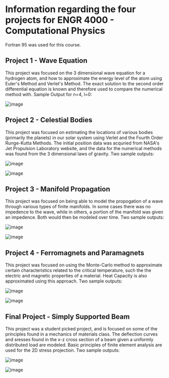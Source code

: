 # Information regarding the four projects for ENGR 4000 - Computational Physics

Fortran 95 was used for this course.

## Project 1 - Wave Equation
This project was focused on the 3 dimensional wave equation for a hydrogen atom, and how to approximate the energy level of the atom using Euler's Method and Verlet's Method. The exact solution to the second order differential equation is known and therefore used to compare the numerical method with. Sample Output for n=4, l=0:

![image](https://user-images.githubusercontent.com/51432157/116415645-399cab80-a7ff-11eb-86fb-5b3dedff5b89.png)


## Project 2 - Celestial Bodies
This project was focused on estimating the locations of various bodies (primarily the planets) in our solar system using Verlet and the Fourth Order Runge-Kutta Methods. The initial position data was acquried from NASA's Jet Propulsion Laboratory website, and the data for the numerical methods was found from the 3 dimensional laws of gravity. Two sample outputs:

![image](https://user-images.githubusercontent.com/51432157/116417210-abc1c000-a800-11eb-9b5c-8cee714a33e0.png)

![image](https://user-images.githubusercontent.com/51432157/116417252-b419fb00-a800-11eb-91c7-4e0ffb2ae2fb.png)


## Project 3 - Manifold Propagation
This project was focused on being able to model the propogation of a wave through various types of finite manifolds. In some cases there was no impedence to the wave, while in others, a portion of the manifold was given an impedence. Both would then be modeled over time. Two sample outputs:

![image](https://user-images.githubusercontent.com/51432157/116420677-d19c9400-a803-11eb-873f-e06145bc63cd.png)

![image](https://user-images.githubusercontent.com/51432157/116420712-dc572900-a803-11eb-883b-973d0450b3f4.png)


## Project 4 - Ferromagnets and Paramagnets
This project was focused on using the Monte-Carlo method to approximate certain characteristics related to the critical temperature, such the the electric and magnetic properties of a material. Heat Capacity is also approximated using this approach. Two sample outputs:

![image](https://user-images.githubusercontent.com/51432157/116422095-052bee00-a805-11eb-9ce5-96177858868a.png)


![image](https://user-images.githubusercontent.com/51432157/116422037-f9402c00-a804-11eb-82c2-09cde3350a9b.png)


## Final Project - Simply Supported Beam
This project was a student picked project, and is focused on some of the principles found in a mechanics of materials class. The deflection curves and sresses found in the x-z cross section of a beam given a uniformly distributed load are modeled. Basic principles of finite element analysis are used for the 2D stress projection. Two sample outputs:

![image](https://user-images.githubusercontent.com/51432157/116423966-c26b1580-a806-11eb-8d74-4dbd241375f2.png)

![image](https://user-images.githubusercontent.com/51432157/116424005-ca2aba00-a806-11eb-9359-896d59e41c3f.png)


